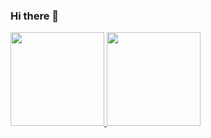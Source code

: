 ### Hi there 👋

<p>
   <a href="https://github-readme-stats.vercel.app/api?username=Insomn1ac&show_icons=true&count_private=true"><img height=150 src="https://github-readme-stats.vercel.app/api?username=Insomn1ac&count_private=true" /a>
   <a href="https://github.com/Insomn1ac/github-readme-stats"><img height=150 src="https://github-readme-stats.vercel.app/api/top-langs/?username=Insomn1ac&layout=compact" /a>
</p>
